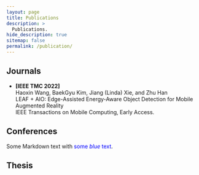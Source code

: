 ```yaml
---
layout: page
title: Publications
description: >
  Publications.
hide_description: true
sitemap: false
permalink: /publication/
---
```


## Journals
- **[IEEE TMC 2022]** <br /> Haoxin Wang, BaekGyu Kim, Jiang (Linda) Xie, and Zhu Han <br>
LEAF + AIO: Edge-Assisted Energy-Aware Object Detection for Mobile Augmented Reality <br>
IEEE Transactions on Mobile Computing, Early Access.




## Conferences

Some Markdown text with <span style="color:blue">some *blue* text</span>.

## Thesis